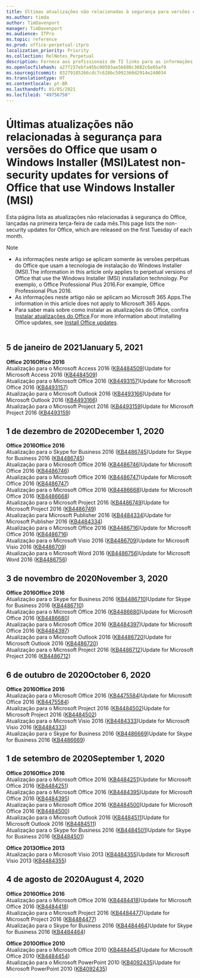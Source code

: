 ```yaml
---
title: Últimas atualizações não relacionadas à segurança para versões do Office que usam o Windows Installer (MSI)
ms.author: timda
author: TimDavenport
manager: TimDavenport
ms.audience: ITPro
ms.topic: reference
ms.prod: office-perpetual-itpro
localization_priority: Priority
ms.collection: RelNotes_Perpetual
description: Fornece aos profissionais de TI links para as informações mais recentes sobre atualizações que não são de segurança para versões perpétuas do Office 2016, Office 2013 e Office 2010
ms.openlocfilehash: a27f237ebfa45bc00503ae56680c3082c6e05af0
ms.sourcegitcommit: 83279185266cdc7c628bc5092360d2914e240034
ms.translationtype: HT
ms.contentlocale: pt-BR
ms.lasthandoff: 01/05/2021
ms.locfileid: "49756750"
---
```

# <a name="latest-non-security-updates-for-versions-of-office-that-use-windows-installer-msi"></a><span data-ttu-id="82b8a-103">Últimas atualizações não relacionadas à segurança para versões do Office que usam o Windows Installer (MSI)</span><span class="sxs-lookup"><span data-stu-id="82b8a-103">Latest non-security updates for versions of Office that use Windows Installer (MSI)</span></span>

<span data-ttu-id="82b8a-104">Esta página lista as atualizações não relacionadas à segurança do Office, lançadas na primeira terça-feira de cada mês.</span><span class="sxs-lookup"><span data-stu-id="82b8a-104">This page lists the non-security updates for Office, which are released on the first Tuesday of each month.</span></span>

> [!NOTE]
> - <span data-ttu-id="82b8a-105">As informações neste artigo se aplicam somente às versões perpétuas do Office que usam a tecnologia de instalação do Windows Installer (MSI).</span><span class="sxs-lookup"><span data-stu-id="82b8a-105">The information in this article only applies to perpetual versions of Office that use the Windows Installer (MSI) installation technology.</span></span> <span data-ttu-id="82b8a-106">Por exemplo, o Office Professional Plus 2016.</span><span class="sxs-lookup"><span data-stu-id="82b8a-106">For example, Office Professional Plus 2016.</span></span>
> - <span data-ttu-id="82b8a-107">As informações neste artigo não se aplicam ao Microsoft 365 Apps.</span><span class="sxs-lookup"><span data-stu-id="82b8a-107">The information in this article does not apply to Microsoft 365 Apps.</span></span>
> - <span data-ttu-id="82b8a-108">Para saber mais sobre como instalar as atualizações do Office, confira [Instalar atualizações do Office](https://support.office.com/article/2ab296f3-7f03-43a2-8e50-46de917611c5).</span><span class="sxs-lookup"><span data-stu-id="82b8a-108">For more information about installing Office updates, see [Install Office updates](https://support.office.com/article/2ab296f3-7f03-43a2-8e50-46de917611c5).</span></span>
<br/><br/>

## <a name="january-5-2021"></a><span data-ttu-id="82b8a-109">5 de janeiro de 2021</span><span class="sxs-lookup"><span data-stu-id="82b8a-109">January 5, 2021</span></span>
<span data-ttu-id="82b8a-110">**Office 2016**</span><span class="sxs-lookup"><span data-stu-id="82b8a-110">**Office 2016**</span></span></br>
<span data-ttu-id="82b8a-111">Atualização para o Microsoft Access 2016 ([KB4484509](https://support.microsoft.com/help/4484509))</span><span class="sxs-lookup"><span data-stu-id="82b8a-111">Update for Microsoft Access 2016 ([KB4484509](https://support.microsoft.com/help/4484509))</span></span> </br>
<span data-ttu-id="82b8a-112">Atualização para o Microsoft Office 2016 ([KB4493157](https://support.microsoft.com/help/4493157))</span><span class="sxs-lookup"><span data-stu-id="82b8a-112">Update for Microsoft Office 2016 ([KB4493157](https://support.microsoft.com/help/4493157))</span></span> </br>
<span data-ttu-id="82b8a-113">Atualização para o Microsoft Outlook 2016 ([KB4493166](https://support.microsoft.com/help/4493166))</span><span class="sxs-lookup"><span data-stu-id="82b8a-113">Update for Microsoft Outlook 2016 ([KB4493166](https://support.microsoft.com/help/4493166))</span></span> </br>
<span data-ttu-id="82b8a-114">Atualização para o Microsoft Project 2016 ([KB4493159](https://support.microsoft.com/help/4493159))</span><span class="sxs-lookup"><span data-stu-id="82b8a-114">Update for Microsoft Project 2016 ([KB4493159](https://support.microsoft.com/help/4493159))</span></span> </br>


## <a name="december-1-2020"></a><span data-ttu-id="82b8a-115">1 de dezembro de 2020</span><span class="sxs-lookup"><span data-stu-id="82b8a-115">December 1, 2020</span></span>
<span data-ttu-id="82b8a-116">**Office 2016**</span><span class="sxs-lookup"><span data-stu-id="82b8a-116">**Office 2016**</span></span><br/>
<span data-ttu-id="82b8a-117">Atualização para o Skype for Business 2016 ([KB4486745](https://support.microsoft.com/help/4486745))</span><span class="sxs-lookup"><span data-stu-id="82b8a-117">Update for Skype for Business 2016 ([KB4486745](https://support.microsoft.com/help/4486745))</span></span> <br/>
<span data-ttu-id="82b8a-118">Atualização para o Microsoft Office 2016 ([KB4486746](https://support.microsoft.com/help/4486746))</span><span class="sxs-lookup"><span data-stu-id="82b8a-118">Update for Microsoft Office 2016 ([KB4486746](https://support.microsoft.com/help/4486746))</span></span> <br/> <span data-ttu-id="82b8a-119">Atualização para o Microsoft Office 2016 ([KB4486747](https://support.microsoft.com/help/4486747))</span><span class="sxs-lookup"><span data-stu-id="82b8a-119">Update for Microsoft Office 2016 ([KB4486747](https://support.microsoft.com/help/4486747))</span></span> <br/> <span data-ttu-id="82b8a-120">Atualização para o Microsoft Office 2016 ([KB4486668](https://support.microsoft.com/help/4486668))</span><span class="sxs-lookup"><span data-stu-id="82b8a-120">Update for Microsoft Office 2016 ([KB4486668](https://support.microsoft.com/help/4486668))</span></span> <br/>
<span data-ttu-id="82b8a-121">Atualização para o Microsoft Project 2016 ([KB4486749](https://support.microsoft.com/help/4486749))</span><span class="sxs-lookup"><span data-stu-id="82b8a-121">Update for Microsoft Project 2016 ([KB4486749](https://support.microsoft.com/help/4486749))</span></span> <br/> <span data-ttu-id="82b8a-122">Atualização para Microsoft Publisher 2016 ([KB4484334](https://support.microsoft.com/help/4484334))</span><span class="sxs-lookup"><span data-stu-id="82b8a-122">Update for Microsoft Publisher 2016 ([KB4484334](https://support.microsoft.com/help/4484334))</span></span> <br/> <span data-ttu-id="82b8a-123">Atualização para o Microsoft Office 2016 ([KB4486716](https://support.microsoft.com/help/4486716))</span><span class="sxs-lookup"><span data-stu-id="82b8a-123">Update for Microsoft Office 2016 ([KB4486716](https://support.microsoft.com/help/4486716))</span></span> <br/> <span data-ttu-id="82b8a-124">Atualização para o Microsoft Visio 2016 ([KB4486709](https://support.microsoft.com/help/4486709))</span><span class="sxs-lookup"><span data-stu-id="82b8a-124">Update for Microsoft Visio 2016 ([KB4486709](https://support.microsoft.com/help/4486709))</span></span> <br/>
<span data-ttu-id="82b8a-125">Atualização para o Microsoft Word 2016 ([KB4486756](https://support.microsoft.com/help/4486756))</span><span class="sxs-lookup"><span data-stu-id="82b8a-125">Update for Microsoft Word 2016 ([KB4486756](https://support.microsoft.com/help/4486756))</span></span> <br/> 


## <a name="november-3-2020"></a><span data-ttu-id="82b8a-126">3 de novembro de 2020</span><span class="sxs-lookup"><span data-stu-id="82b8a-126">November 3, 2020</span></span>
<span data-ttu-id="82b8a-127">**Office 2016**</span><span class="sxs-lookup"><span data-stu-id="82b8a-127">**Office 2016**</span></span><br/>
<span data-ttu-id="82b8a-128">Atualização para o Skype for Business 2016 ([KB4486710](https://support.microsoft.com/help/4486710))</span><span class="sxs-lookup"><span data-stu-id="82b8a-128">Update for Skype for Business 2016 ([KB4486710](https://support.microsoft.com/help/4486710))</span></span> <br/>
<span data-ttu-id="82b8a-129">Atualização para o Microsoft Office 2016 ([KB4486680](https://support.microsoft.com/help/4486680))</span><span class="sxs-lookup"><span data-stu-id="82b8a-129">Update for Microsoft Office 2016 ([KB4486680](https://support.microsoft.com/help/4486680))</span></span> <br/>
<span data-ttu-id="82b8a-130">Atualização para o Microsoft Office 2016 ([KB4484397](https://support.microsoft.com/help/4484397))</span><span class="sxs-lookup"><span data-stu-id="82b8a-130">Update for Microsoft Office 2016 ([KB4484397](https://support.microsoft.com/help/4484397))</span></span> <br/>
<span data-ttu-id="82b8a-131">Atualização para o Microsoft Outlook 2016 ([KB4486720](https://support.microsoft.com/help/4486720))</span><span class="sxs-lookup"><span data-stu-id="82b8a-131">Update for Microsoft Outlook 2016 ([KB4486720](https://support.microsoft.com/help/4486720))</span></span> <br/>
<span data-ttu-id="82b8a-132">Atualização para o Microsoft Project 2016 ([KB4486712](https://support.microsoft.com/help/4486712))</span><span class="sxs-lookup"><span data-stu-id="82b8a-132">Update for Microsoft Project 2016 ([KB4486712](https://support.microsoft.com/help/4486712))</span></span> <br/>


## <a name="october-6-2020"></a><span data-ttu-id="82b8a-133">6 de outubro de 2020</span><span class="sxs-lookup"><span data-stu-id="82b8a-133">October 6, 2020</span></span>
<span data-ttu-id="82b8a-134">**Office 2016**</span><span class="sxs-lookup"><span data-stu-id="82b8a-134">**Office 2016**</span></span><br/>
<span data-ttu-id="82b8a-135">Atualização para o Microsoft Office 2016 ([KB4475584](https://support.microsoft.com/help/4475584))</span><span class="sxs-lookup"><span data-stu-id="82b8a-135">Update for Microsoft Office 2016 ([KB4475584](https://support.microsoft.com/help/4475584))</span></span><br/>
<span data-ttu-id="82b8a-136">Atualização para o Microsoft Project 2016 ([KB4484502](https://support.microsoft.com/help/4484502))</span><span class="sxs-lookup"><span data-stu-id="82b8a-136">Update for Microsoft Project 2016 ([KB4484502](https://support.microsoft.com/help/4484502))</span></span><br/>
<span data-ttu-id="82b8a-137">Atualização para o Microsoft Visio 2016 ([KB4484333](https://support.microsoft.com/help/4484333))</span><span class="sxs-lookup"><span data-stu-id="82b8a-137">Update for Microsoft Visio 2016 ([KB4484333](https://support.microsoft.com/help/4484333))</span></span><br/>
<span data-ttu-id="82b8a-138">Atualização para o Skype for Business 2016 ([KB4486669](https://support.microsoft.com/help/4486669))</span><span class="sxs-lookup"><span data-stu-id="82b8a-138">Update for Skype for Business 2016 ([KB4486669](https://support.microsoft.com/help/4486669))</span></span><br/> 

## <a name="september-1-2020"></a><span data-ttu-id="82b8a-139">1 de setembro de 2020</span><span class="sxs-lookup"><span data-stu-id="82b8a-139">September 1, 2020</span></span>
<span data-ttu-id="82b8a-140">**Office 2016**</span><span class="sxs-lookup"><span data-stu-id="82b8a-140">**Office 2016**</span></span><br/>
<span data-ttu-id="82b8a-141">Atualização para o Microsoft Office 2016 ([KB4484251](https://support.microsoft.com/help/4484251))</span><span class="sxs-lookup"><span data-stu-id="82b8a-141">Update for Microsoft Office 2016 ([KB4484251](https://support.microsoft.com/help/4484251))</span></span><br/>
<span data-ttu-id="82b8a-142">Atualização para o Microsoft Office 2016 ([KB4484395](https://support.microsoft.com/help/4484395))</span><span class="sxs-lookup"><span data-stu-id="82b8a-142">Update for Microsoft Office 2016 ([KB4484395](https://support.microsoft.com/help/4484395))</span></span><br/> <span data-ttu-id="82b8a-143">Atualização para o Microsoft Office 2016 ([KB4484500](https://support.microsoft.com/help/4484500))</span><span class="sxs-lookup"><span data-stu-id="82b8a-143">Update for Microsoft Office 2016 ([KB4484500](https://support.microsoft.com/help/4484500))</span></span> <br/>
<span data-ttu-id="82b8a-144">Atualização para o Microsoft Outlook 2016 ([KB4484511](https://support.microsoft.com/help/4484511))</span><span class="sxs-lookup"><span data-stu-id="82b8a-144">Update for Microsoft Outlook 2016 ([KB4484511](https://support.microsoft.com/help/4484511))</span></span> <br/>
<span data-ttu-id="82b8a-145">Atualização para o Skype for Business 2016 ([KB4484501](https://support.microsoft.com/help/4484501))</span><span class="sxs-lookup"><span data-stu-id="82b8a-145">Update for Skype for Business 2016 ([KB4484501](https://support.microsoft.com/help/4484501))</span></span> <br/>

<span data-ttu-id="82b8a-146">**Office 2013**</span><span class="sxs-lookup"><span data-stu-id="82b8a-146">**Office 2013**</span></span><br/>
<span data-ttu-id="82b8a-147">Atualização para o Microsoft Visio 2013 ([KB4484355](https://support.microsoft.com/help/4484355))</span><span class="sxs-lookup"><span data-stu-id="82b8a-147">Update for Microsoft Visio 2013 ([KB4484355](https://support.microsoft.com/help/4484355))</span></span><br/>

## <a name="august-4-2020"></a><span data-ttu-id="82b8a-148">4 de agosto de 2020</span><span class="sxs-lookup"><span data-stu-id="82b8a-148">August 4, 2020</span></span>

<span data-ttu-id="82b8a-149">**Office 2016**</span><span class="sxs-lookup"><span data-stu-id="82b8a-149">**Office 2016**</span></span><br/>
<span data-ttu-id="82b8a-150">Atualização para o Microsoft Office 2016 ([KB4484418](https://support.microsoft.com/help/4484418))</span><span class="sxs-lookup"><span data-stu-id="82b8a-150">Update for Microsoft Office 2016 ([KB4484418](https://support.microsoft.com/help/4484418))</span></span><br/> <span data-ttu-id="82b8a-151">Atualização para o Microsoft Project 2016 ([KB4484477](https://support.microsoft.com/help/4484477))</span><span class="sxs-lookup"><span data-stu-id="82b8a-151">Update for Microsoft Project 2016 ([KB4484477](https://support.microsoft.com/help/4484477))</span></span><br/>
<span data-ttu-id="82b8a-152">Atualização para o Skype for Business 2016 ([KB4484464](https://support.microsoft.com/help/4484464))</span><span class="sxs-lookup"><span data-stu-id="82b8a-152">Update for Skype for Business 2016 ([KB4484464](https://support.microsoft.com/help/4484464))</span></span><br/> 

<span data-ttu-id="82b8a-153">**Office 2010**</span><span class="sxs-lookup"><span data-stu-id="82b8a-153">**Office 2010**</span></span><br/>
<span data-ttu-id="82b8a-154">Atualização para o Microsoft Office 2010 ([KB4484454](https://support.microsoft.com/help/4484454))</span><span class="sxs-lookup"><span data-stu-id="82b8a-154">Update for Microsoft Office 2010 ([KB4484454](https://support.microsoft.com/help/4484454))</span></span><br/> <span data-ttu-id="82b8a-155">Atualização para o Microsoft PowerPoint 2010 ([KB4092435](https://support.microsoft.com/help/4092435))</span><span class="sxs-lookup"><span data-stu-id="82b8a-155">Update for Microsoft PowerPoint 2010 ([KB4092435](https://support.microsoft.com/help/4092435))</span></span><br/> 

</br>
